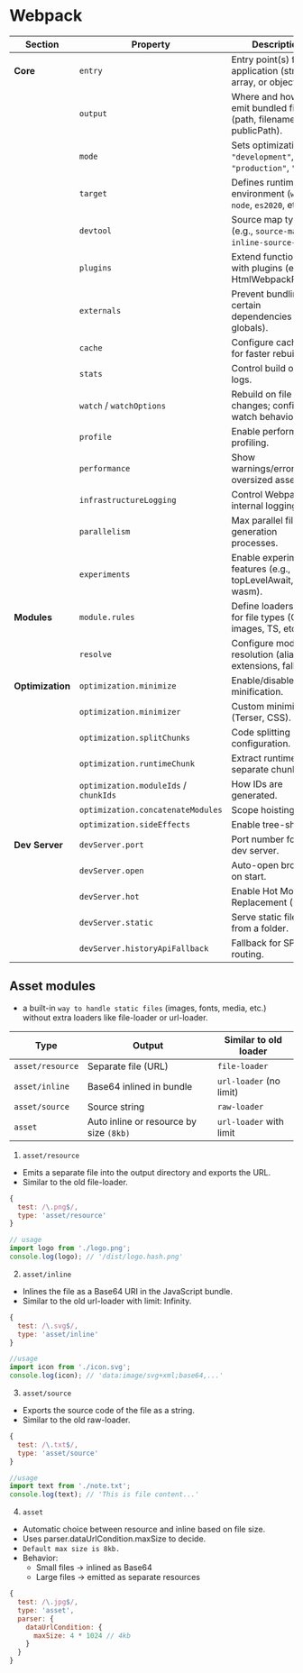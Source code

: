 # Webpack

| **Section**      | **Property**                          | **Description**                                                   |
| ---------------- | ------------------------------------- | ----------------------------------------------------------------- |
| **Core**         | `entry`                               | Entry point(s) for the application (string, array, or object).    |
|                  | `output`                              | Where and how to emit bundled files (path, filename, publicPath). |
|                  | `mode`                                | Sets optimizations: `"development"`, `"production"`, `"none"`.    |
|                  | `target`                              | Defines runtime environment (`web`, `node`, `es2020`, etc.).      |
|                  | `devtool`                             | Source map type (e.g., `source-map`, `inline-source-map`).        |
|                  | `plugins`                             | Extend functionality with plugins (e.g., HtmlWebpackPlugin).      |
|                  | `externals`                           | Prevent bundling certain dependencies (use globals).              |
|                  | `cache`                               | Configure caching for faster rebuilds.                            |
|                  | `stats`                               | Control build output logs.                                        |
|                  | `watch` / `watchOptions`              | Rebuild on file changes; configure watch behavior.                |
|                  | `profile`                             | Enable performance profiling.                                     |
|                  | `performance`                         | Show warnings/errors for oversized assets.                        |
|                  | `infrastructureLogging`               | Control Webpack’s internal logging.                               |
|                  | `parallelism`                         | Max parallel file generation processes.                           |
|                  | `experiments`                         | Enable experimental features (e.g., topLevelAwait, wasm).         |
| **Modules**      | `module.rules`                        | Define loaders/rules for file types (CSS, images, TS, etc.).      |
|                  | `resolve`                             | Configure module resolution (aliases, extensions, fallback).      |
| **Optimization** | `optimization.minimize`               | Enable/disable minification.                                      |
|                  | `optimization.minimizer`              | Custom minimizers (Terser, CSS).                                  |
|                  | `optimization.splitChunks`            | Code splitting configuration.                                     |
|                  | `optimization.runtimeChunk`           | Extract runtime into a separate chunk.                            |
|                  | `optimization.moduleIds` / `chunkIds` | How IDs are generated.                                            |
|                  | `optimization.concatenateModules`     | Scope hoisting.                                                   |
|                  | `optimization.sideEffects`            | Enable tree-shaking.                                              |
| **Dev Server**   | `devServer.port`                      | Port number for local dev server.                                 |
|                  | `devServer.open`                      | Auto-open browser on start.                                       |
|                  | `devServer.hot`                       | Enable Hot Module Replacement (HMR).                              |
|                  | `devServer.static`                    | Serve static files from a folder.                                 |
|                  | `devServer.historyApiFallback`        | Fallback for SPA routing.                                         |

## Asset modules

- a built-in `way to handle static files` (images, fonts, media, etc.) without extra loaders like file-loader or url-loader.

| Type             | Output                                  | Similar to old loader   |
| ---------------- | --------------------------------------- | ----------------------- |
| `asset/resource` | Separate file (URL)                     | `file-loader`           |
| `asset/inline`   | Base64 inlined in bundle                | `url-loader` (no limit) |
| `asset/source`   | Source string                           | `raw-loader`            |
| `asset`          | Auto inline or resource by size `(8kb)` | `url-loader` with limit |

1. `asset/resource`

- Emits a separate file into the output directory and exports the URL.
- Similar to the old file-loader.

```js
{
  test: /\.png$/,
  type: 'asset/resource'
}

// usage
import logo from './logo.png';
console.log(logo); // '/dist/logo.hash.png'
```

2. `asset/inline`

- Inlines the file as a Base64 URI in the JavaScript bundle.
- Similar to the old url-loader with limit: Infinity.

```js
{
  test: /\.svg$/,
  type: 'asset/inline'
}

//usage
import icon from './icon.svg';
console.log(icon); // 'data:image/svg+xml;base64,...'
```

3. `asset/source`

- Exports the source code of the file as a string.
- Similar to the old raw-loader.

```js
{
  test: /\.txt$/,
  type: 'asset/source'
}

//usage
import text from './note.txt';
console.log(text); // 'This is file content...'
```

4. `asset`

- Automatic choice between resource and inline based on file size.
- Uses parser.dataUrlCondition.maxSize to decide.
- `Default max size is 8kb.`
- Behavior:
  - Small files → inlined as Base64
  - Large files → emitted as separate resources

```js
{
  test: /\.jpg$/,
  type: 'asset',
  parser: {
    dataUrlCondition: {
      maxSize: 4 * 1024 // 4kb
    }
  }
}
```
